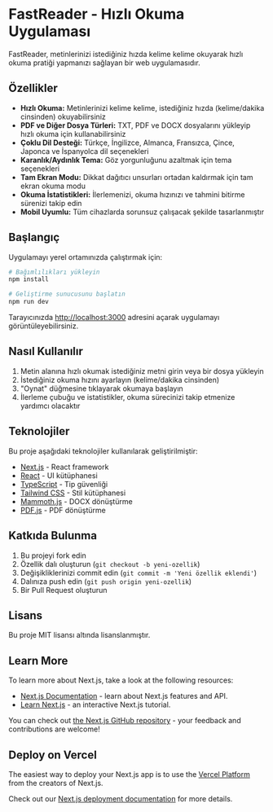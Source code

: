 # FastReader - Hızlı Okuma Uygulaması

FastReader, metinlerinizi istediğiniz hızda kelime kelime okuyarak hızlı okuma pratiği yapmanızı sağlayan bir web uygulamasıdır.

## Özellikler

- **Hızlı Okuma:** Metinlerinizi kelime kelime, istediğiniz hızda (kelime/dakika cinsinden) okuyabilirsiniz
- **PDF ve Diğer Dosya Türleri:** TXT, PDF ve DOCX dosyalarını yükleyip hızlı okuma için kullanabilirsiniz
- **Çoklu Dil Desteği:** Türkçe, İngilizce, Almanca, Fransızca, Çince, Japonca ve İspanyolca dil seçenekleri
- **Karanlık/Aydınlık Tema:** Göz yorgunluğunu azaltmak için tema seçenekleri
- **Tam Ekran Modu:** Dikkat dağıtıcı unsurları ortadan kaldırmak için tam ekran okuma modu
- **Okuma İstatistikleri:** İlerlemenizi, okuma hızınızı ve tahmini bitirme sürenizi takip edin
- **Mobil Uyumlu:** Tüm cihazlarda sorunsuz çalışacak şekilde tasarlanmıştır

## Başlangıç

Uygulamayı yerel ortamınızda çalıştırmak için:

```bash
# Bağımlılıkları yükleyin
npm install

# Geliştirme sunucusunu başlatın
npm run dev
```

Tarayıcınızda [http://localhost:3000](http://localhost:3000) adresini açarak uygulamayı görüntüleyebilirsiniz.

## Nasıl Kullanılır

1. Metin alanına hızlı okumak istediğiniz metni girin veya bir dosya yükleyin
2. İstediğiniz okuma hızını ayarlayın (kelime/dakika cinsinden)
3. "Oynat" düğmesine tıklayarak okumaya başlayın
4. İlerleme çubuğu ve istatistikler, okuma sürecinizi takip etmenize yardımcı olacaktır

## Teknolojiler

Bu proje aşağıdaki teknolojiler kullanılarak geliştirilmiştir:

- [Next.js](https://nextjs.org/) - React framework
- [React](https://reactjs.org/) - UI kütüphanesi
- [TypeScript](https://www.typescriptlang.org/) - Tip güvenliği
- [Tailwind CSS](https://tailwindcss.com/) - Stil kütüphanesi
- [Mammoth.js](https://github.com/mwilliamson/mammoth.js) - DOCX dönüştürme
- [PDF.js](https://mozilla.github.io/pdf.js/) - PDF dönüştürme

## Katkıda Bulunma

1. Bu projeyi fork edin
2. Özellik dalı oluşturun (`git checkout -b yeni-ozellik`)
3. Değişikliklerinizi commit edin (`git commit -m 'Yeni özellik eklendi'`)
4. Dalınıza push edin (`git push origin yeni-ozellik`)
5. Bir Pull Request oluşturun

## Lisans

Bu proje MIT lisansı altında lisanslanmıştır.

## Learn More

To learn more about Next.js, take a look at the following resources:

- [Next.js Documentation](https://nextjs.org/docs) - learn about Next.js features and API.
- [Learn Next.js](https://nextjs.org/learn) - an interactive Next.js tutorial.

You can check out [the Next.js GitHub repository](https://github.com/vercel/next.js) - your feedback and contributions are welcome!

## Deploy on Vercel

The easiest way to deploy your Next.js app is to use the [Vercel Platform](https://vercel.com/new?utm_medium=default-template&filter=next.js&utm_source=create-next-app&utm_campaign=create-next-app-readme) from the creators of Next.js.

Check out our [Next.js deployment documentation](https://nextjs.org/docs/app/building-your-application/deploying) for more details.
